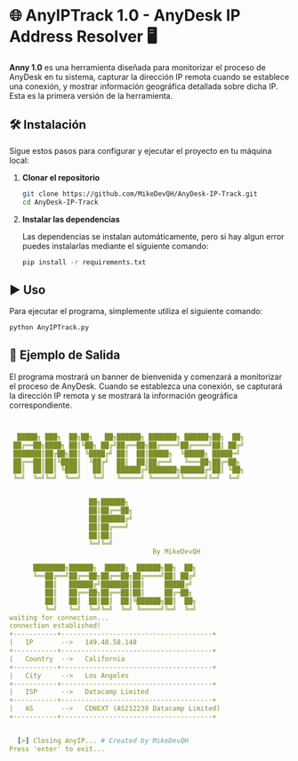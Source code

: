 # 🌐 AnyIPTrack 1.0 - AnyDesk IP Address Resolver 🖥️

**Anny 1.0** es una herramienta diseñada para monitorizar el proceso de AnyDesk en tu sistema, capturar la dirección IP remota cuando se establece una conexión, y mostrar información geográfica detallada sobre dicha IP. Esta es la primera versión de la herramienta.

## 🛠️ Instalación

Sigue estos pasos para configurar y ejecutar el proyecto en tu máquina local:

1. **Clonar el repositorio**

    ```sh
   git clone https://github.com/MikeDevQH/AnyDesk-IP-Track.git
   cd AnyDesk-IP-Track
    ```

2. **Instalar las dependencias**

   Las dependencias se instalan automáticamente, pero si hay algun error puedes instalarlas mediante el siguiente comando:

    ```sh
   pip install -r requirements.txt
    ```

## ▶️ Uso

Para ejecutar el programa, simplemente utiliza el siguiente comando:

   ```sh
   python AnyIPTrack.py
   ```

## 🚀 Ejemplo de Salida

El programa mostrará un banner de bienvenida y comenzará a monitorizar el proceso de AnyDesk. Cuando se establezca una conexión, se capturará la dirección IP remota y se mostrará la información geográfica correspondiente.

  ```yaml


    █████╗ ███╗  ██╗██╗   ██╗██████╗ ███████╗ ██████╗██╗  ██╗
   ██╔══██╗████╗ ██║╚██╗ ██╔╝██╔══██╗██╔════╝██╔════╝██║ ██╔╝
   ███████║██╔██╗██║ ╚████╔╝ ██║  ██║█████╗  ╚█████╗ █████═╝
   ██╔══██║██║╚████║  ╚██╔╝  ██║  ██║██╔══╝   ╚═══██╗██╔═██╗
   ██║  ██║██║ ╚███║   ██║   ██████╔╝███████╗██████╔╝██║ ╚██╗
   ╚═╝  ╚═╝╚═╝  ╚══╝   ╚═╝   ╚═════╝ ╚══════╝╚═════╝╚═╝  ╚═╝


                      ██╗██████╗
                      ██║██╔══██╗
                      ██║██████╔╝
                      ██║██╔═══╝
                      ██║██║
                      ╚═╝╚═╝
                                      By MikeDevQH

        ████████╗██████╗  █████╗  ██████╗██╗  ██╗
        ╚══██╔══╝██╔══██╗██╔══██╗██╔════╝██║ ██╔╝
           ██║   ██████╔╝███████║██║     █████╔╝
           ██║   ██╔══██╗██╔══██║██║     ██╔═██╗
           ██║   ██║  ██║██║  ██║╚██████╗██║  ██╗
           ╚═╝   ╚═╝  ╚═╝╚═╝  ╚═╝ ╚═════╝╚═╝  ╚═╝
 waiting for connection...
 connection established!
  +-----------+--------------------------------------+
  |   IP       -->   149.40.58.148
  +-----------+--------------------------------------+
  |   Country  -->   California
  +-----------+--------------------------------------+
  |   City     -->   Los Angeles
  +-----------+--------------------------------------+
  |   ISP      -->   Datacamp Limited
  +-----------+--------------------------------------+
  |   AS       -->   CDNEXT (AS212238 Datacamp Limited)
  +-----------+--------------------------------------+


    [>] Closing AnyIP... # Created by MikeDevQH
Press 'enter' to exit...

  ```
